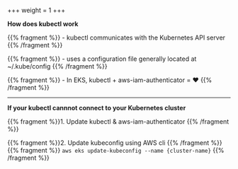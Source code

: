 +++
weight = 1
+++


**How does kubectl work**

{{% fragment %}} - kubectl communicates with the Kubernetes API server {{% /fragment %}}

{{% fragment %}} - uses a configuration file generally located at ~/.kube/config {{% /fragment %}}

{{% fragment %}} - In EKS, kubectl + aws-iam-authenticator = ❤️ {{% /fragment %}}

---
**If your kubectl cannnot connect to your Kubernetes cluster**

{{% fragment %}}1. Update kubectl & aws-iam-authenticator {{% /fragment %}}

{{% fragment %}}2. Update kubeconfig using AWS cli  {{% /fragment %}}
{{% fragment %}} ```aws eks update-kubeconfig --name {cluster-name}``` {{% /fragment %}}

